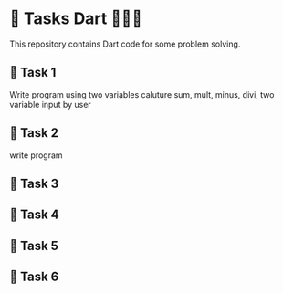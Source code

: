 # 🎲 Tasks Dart 👩🏻‍💻
This repository contains Dart code for some problem solving.
## 🧩 Task 1 
Write program using two variables caluture sum, mult, minus, divi, two variable input by user
## 🧩 Task 2 
write program 

## 🧩 Task 3 

## 🧩 Task 4 

## 🧩 Task 5 

## 🧩 Task 6 
